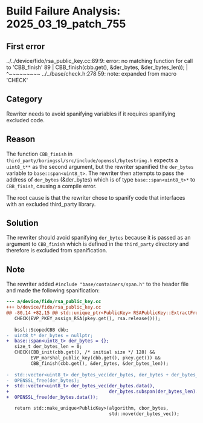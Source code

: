 # Build Failure Analysis: 2025_03_19_patch_755

## First error

../../device/fido/rsa_public_key.cc:89:9: error: no matching function for call to 'CBB_finish'
   89 |         CBB_finish(cbb.get(), &der_bytes, &der_bytes_len));
      |         ^~~~~~~~~~
../../base/check.h:278:59: note: expanded from macro 'CHECK'

## Category
Rewriter needs to avoid spanifying variables if it requires spanifying excluded code.

## Reason
The function `CBB_finish` in `third_party/boringssl/src/include/openssl/bytestring.h` expects a `uint8_t**` as the second argument, but the rewriter spanified the `der_bytes` variable to `base::span<uint8_t>`. The rewriter then attempts to pass the address of `der_bytes` (&der_bytes) which is of type `base::span<uint8_t>*` to `CBB_finish`, causing a compile error.

The root cause is that the rewriter chose to spanify code that interfaces with an excluded third_party library.

## Solution
The rewriter should avoid spanifying `der_bytes` because it is passed as an argument to `CBB_finish` which is defined in the `third_party` directory and therefore is excluded from spanification.

## Note
The rewriter added `#include "base/containers/span.h"` to the header file and made the following spanification:
```diff
--- a/device/fido/rsa_public_key.cc
+++ b/device/fido/rsa_public_key.cc
@@ -80,14 +82,15 @@ std::unique_ptr<PublicKey> RSAPublicKey::ExtractFromCOSEKey(
   CHECK(EVP_PKEY_assign_RSA(pkey.get(), rsa.release()));
 
   bssl::ScopedCBB cbb;
-  uint8_t* der_bytes = nullptr;
+  base::span<uint8_t> der_bytes = {};
   size_t der_bytes_len = 0;
   CHECK(CBB_init(cbb.get(), /* initial size */ 128) &&
         EVP_marshal_public_key(cbb.get(), pkey.get()) &&
         CBB_finish(cbb.get(), &der_bytes, &der_bytes_len));
 
-  std::vector<uint8_t> der_bytes_vec(der_bytes, der_bytes + der_bytes_len);
-  OPENSSL_free(der_bytes);
+  std::vector<uint8_t> der_bytes_vec(der_bytes.data(),
+                                     der_bytes.subspan(der_bytes_len).data());
+  OPENSSL_free(der_bytes.data());

   return std::make_unique<PublicKey>(algorithm, cbor_bytes,
                                      std::move(der_bytes_vec));